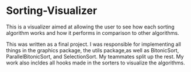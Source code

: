 # Sorting-Visualizer
This is a visualizer aimed at allowing the user to see how each sorting algorithm works and how it performs in comparison to other algorithms.

This was written as a final project. I was responsible for implementing all things in the graphics package, the utils package,as well as BitonicSort, ParallelBitonicSort, and SelectionSort. My teammates split up the rest. My work also incldes all hooks made in the sorters to visualize the algorithms.
